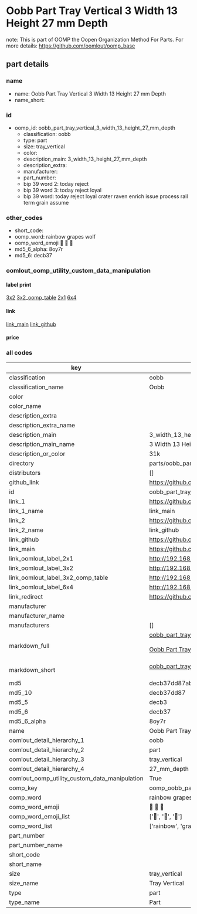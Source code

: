 # Oobb Part Tray Vertical 3 Width 13 Height 27 mm Depth  

note: This is part of OOMP the Oopen Organization Method For Parts. For more details: https://github.com/oomlout/oomp_base

##  part details
  







### name
* name: Oobb Part Tray Vertical 3 Width 13 Height 27 mm Depth
* name_short: 
### id
* oomp_id: oobb_part_tray_vertical_3_width_13_height_27_mm_depth
  * classification: oobb
  * type: part
  * size: tray_vertical
  * color: 
  * description_main: 3_width_13_height_27_mm_depth
  * description_extra: 
  * manufacturer: 
  * part_number: 
  * bip 39 word 2: today reject
  * bip 39 word 3: today reject loyal
  * bip 39 word: today reject loyal crater raven enrich issue process rail term grain assume

### other_codes
* short_code: 
* oomp_word: rainbow grapes wolf
* oomp_word_emoji :rainbow: :grapes: :wolf:
* md5_6_alpha: 8oy7r
* md5_6: decb37






### oomlout_oomp_utility_custom_data_manipulation
#### label print
[3x2](http://192.168.1.245:1112/?label=oomp%208oy7r)
[3x2_oomp_table](http://192.168.1.108:1112/?label=oomp%208oy7r)
[2x1](http://192.168.1.242:1112/?label=oomp%208oy7r)
[6x4](http://192.168.1.55:1112/?label=oomp%208oy7r)    

#### link

[link_main](https://github.com/oomlout/oomlout_oomp_version_1_messy/tree/main/parts/oobb_part_tray_vertical_3_width_13_height_27_mm_depth) [link_github](https://github.com/oomlout/oomlout_oomp_version_1_messy/tree/main/parts/oobb_part_tray_vertical_3_width_13_height_27_mm_depth)                             

#### price







### all codes 
| key | value |  
| --- | --- |  
| classification | oobb |  
| classification_name | Oobb |  
| color |  |  
| color_name |  |  
| description_extra |  |  
| description_extra_name |  |  
| description_main | 3_width_13_height_27_mm_depth |  
| description_main_name | 3 Width 13 Height 27 mm Depth |  
| description_or_color | 31k |  
| directory | parts/oobb_part_tray_vertical_3_width_13_height_27_mm_depth |  
| distributors | [] |  
| github_link | https://github.com/oomlout/oomlout_oomp_part_src/tree/main/parts/oobb_part_tray_vertical_3_width_13_height_27_mm_depth |  
| id | oobb_part_tray_vertical_3_width_13_height_27_mm_depth |  
| link_1 | https://github.com/oomlout/oomlout_oomp_version_1_messy/tree/main/parts/oobb_part_tray_vertical_3_width_13_height_27_mm_depth |  
| link_1_name | link_main |  
| link_2 | https://github.com/oomlout/oomlout_oomp_version_1_messy/tree/main/parts/oobb_part_tray_vertical_3_width_13_height_27_mm_depth |  
| link_2_name | link_github |  
| link_github | https://github.com/oomlout/oomlout_oomp_version_1_messy/tree/main/parts/oobb_part_tray_vertical_3_width_13_height_27_mm_depth |  
| link_main | https://github.com/oomlout/oomlout_oomp_version_1_messy/tree/main/parts/oobb_part_tray_vertical_3_width_13_height_27_mm_depth |  
| link_oomlout_label_2x1 | http://192.168.1.242:1112/?label=oomp%208oy7r |  
| link_oomlout_label_3x2 | http://192.168.1.245:1112/?label=oomp%208oy7r |  
| link_oomlout_label_3x2_oomp_table | http://192.168.1.108:1112/?label=oomp%208oy7r |  
| link_oomlout_label_6x4 | http://192.168.1.55:1112/?label=oomp%208oy7r |  
| link_redirect | https://github.com/oomlout/oomlout_oomp_version_1_messy/tree/main/parts/oobb_part_tray_vertical_3_width_13_height_27_mm_depth |  
| manufacturer |  |  
| manufacturer_name |  |  
| manufacturers | [] |  
| markdown_full | [oobb_part_tray_vertical_3_width_13_height_27_mm_depth](none)<br>[](none)<br>[Oobb Part Tray Vertical 3 Width 13 Height 27 Mm Depth](none)<br><br> |  
| markdown_short | [oobb_part_tray_vertical_3_width_13_height_27_mm_depth](none)<br><br> |  
| md5 | decb37dd87ab8ed52c593329092d3f1a |  
| md5_10 | decb37dd87 |  
| md5_5 | decb3 |  
| md5_6 | decb37 |  
| md5_6_alpha | 8oy7r |  
| name | Oobb Part Tray Vertical 3 Width 13 Height 27 mm Depth |  
| oomlout_detail_hierarchy_1 | oobb |  
| oomlout_detail_hierarchy_2 | part |  
| oomlout_detail_hierarchy_3 | tray_vertical |  
| oomlout_detail_hierarchy_4 | 27_mm_depth |  
| oomlout_oomp_utility_custom_data_manipulation | True |  
| oomp_key | oomp_oobb_part_tray_vertical_3_width_13_height_27_mm_depth |  
| oomp_word | rainbow grapes wolf |  
| oomp_word_emoji | :rainbow: :grapes: :wolf: |  
| oomp_word_emoji_list | [':rainbow:', ':grapes:', ':wolf:'] |  
| oomp_word_list | ['rainbow', 'grapes', 'wolf'] |  
| part_number |  |  
| part_number_name |  |  
| short_code |  |  
| short_name |  |  
| size | tray_vertical |  
| size_name | Tray Vertical |  
| type | part |  
| type_name | Part |  
